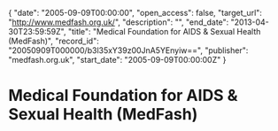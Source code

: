 {
  "date": "2005-09-09T00:00:00", 
  "open_access": false, 
  "target_url": "http://www.medfash.org.uk/", 
  "description": "", 
  "end_date": "2013-04-30T23:59:59Z", 
  "title": "Medical Foundation for AIDS & Sexual Health (MedFash)", 
  "record_id": "20050909T000000/b3l35xY39z00JnA5YEnyiw==", 
  "publisher": "medfash.org.uk", 
  "start_date": "2005-09-09T00:00:00Z"
}

# Medical Foundation for AIDS & Sexual Health (MedFash)

